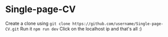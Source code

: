 # Single-page-CV

Create a clone using `git clone https://github.com/username/Single-page-CV.git`
Run it `npm run dev`
Click on the localhost ip and that's all :)
